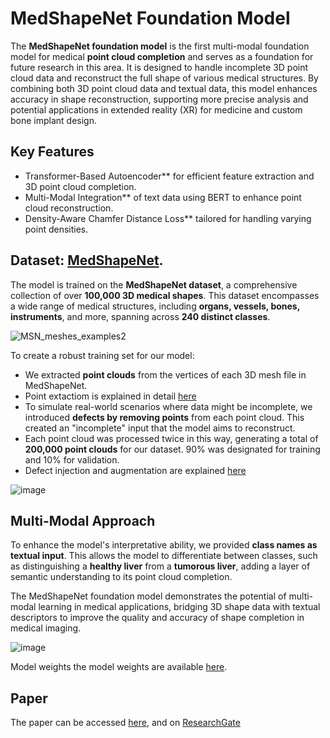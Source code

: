 # MedShapeNet Foundation Model

The **MedShapeNet foundation model** is the first multi-modal foundation model for medical **point cloud completion** and serves as a foundation for future research in this area. It is designed to handle incomplete 3D point cloud data and reconstruct the full shape of various medical structures. By combining both 3D point cloud data and textual data, this model enhances accuracy in shape reconstruction, supporting more precise analysis and potential applications in extended reality (XR) for medicine and custom bone implant design.

## Key Features
- Transformer-Based Autoencoder** for efficient feature extraction and 3D point cloud completion.
- Multi-Modal Integration** of text data using BERT to enhance point cloud reconstruction.
- Density-Aware Chamfer Distance Loss** tailored for handling varying point densities.


## Dataset: [MedShapeNet](https://github.com/GLARKI/MedShapeNet2.0).

The model is trained on the **MedShapeNet dataset**, a comprehensive collection of over **100,000 3D medical shapes**. This dataset encompasses a wide range of medical structures, including **organs, vessels, bones, instruments**, and more, spanning across **240 distinct classes**.

![MSN_meshes_examples2](https://github.com/user-attachments/assets/6a66b8e2-71cd-4bcf-afa3-eef3ffbdc720)

To create a robust training set for our model:
- We extracted **point clouds** from the vertices of each 3D mesh file in MedShapeNet.
- Point extactiom is explained in detail [here](Point_cloud_extraction.md)
- To simulate real-world scenarios where data might be incomplete, we introduced **defects by removing points** from each point cloud. This created an "incomplete" input that the model aims to reconstruct.
- Each point cloud was processed twice in this way, generating a total of **200,000 point clouds** for our dataset. 90% was designated for training and 10% for validation.
- Defect injection and augmentation are explained [here](Defect_injection.md)

![image](https://github.com/user-attachments/assets/e34c795c-2b48-4c7c-824d-90e6161e454f)


## Multi-Modal Approach

To enhance the model's interpretative ability, we provided **class names as textual input**. This allows the model to differentiate between classes, such as distinguishing a **healthy liver** from a **tumorous liver**, adding a layer of semantic understanding to its point cloud completion.

The MedShapeNet foundation model demonstrates the potential of multi-modal learning in medical applications, bridging 3D shape data with textual descriptors to improve the quality and accuracy of shape completion in medical imaging.


![image](https://github.com/user-attachments/assets/7a1ce76a-8065-45c7-88d8-175f9cfc9e4a)









Model weights
the model weights are available [here](https://uni-duisburg-essen.sciebo.de/s/j459KveLeZ98qBc/download).

## Paper
The paper can be accessed [here](MedShapeNet_Foundation_Model.pdf), and on [ResearchGate](https://www.researchgate.net/publication/384968432_A_MedShapeNet_Foundation_Model_-_Learning-Based_Multimodal_Medical_Point_Cloud_Completion)


<!--## Online Demo
<!--Explore the capabilities of the MedShapeNet Foundation Model with our [online demo](http://gpuserver.di.uminho.pt:36124/).


![imgpsh_fullsize_anim (1)](https://github.com/user-attachments/assets/d25d1eb5-7f78-4e55-bb4b-f6ab00a0957d)
